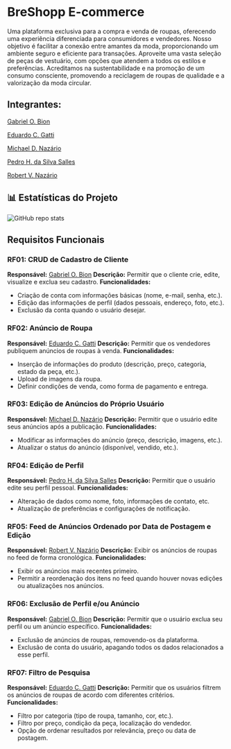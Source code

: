 # BreShopp E-commerce

Uma plataforma exclusiva para a compra e venda de roupas, oferecendo uma experiência diferenciada para consumidores e vendedores. Nosso objetivo é facilitar a conexão entre amantes da moda, proporcionando um ambiente seguro e eficiente para transações. Aproveite uma vasta seleção de peças de vestuário, com opções que atendem a todos os estilos e preferências. Acreditamos na sustentabilidade e na promoção de um consumo consciente, promovendo a reciclagem de roupas de qualidade e a valorização da moda circular.

## Integrantes:

[Gabriel O. Bion](https://github.com/bion23ouriquess)

[Eduardo C. Gatti](https://github.com/eduardgatti)

[Michael D. Nazário](https://github.com/mdnazario)

[Pedro H. da Silva Salles](https://github.com/pedroking2310)

[Robert V. Nazário](https://github.com/rvnaza)

## 📊 Estatísticas do Projeto

![GitHub repo stats](https://github-readme-stats.vercel.app/api/pin/?username=InstMente&repo=BreShop-Web&theme=dark)


## Requisitos Funcionais

### RF01: CRUD de Cadastro de Cliente
**Responsável:** [Gabriel O. Bion](https://github.com/bion23ouriquess)
**Descrição:** Permitir que o cliente crie, edite, visualize e exclua seu cadastro.
**Funcionalidades:**
  - Criação de conta com informações básicas (nome, e-mail, senha, etc.).
  - Edição das informações de perfil (dados pessoais, endereço, foto, etc.).
  - Exclusão da conta quando o usuário desejar.

### RF02: Anúncio de Roupa
**Responsável:** [Eduardo C. Gatti](https://github.com/eduardgatti)
**Descrição:** Permitir que os vendedores publiquem anúncios de roupas à venda.
**Funcionalidades:**
  - Inserção de informações do produto (descrição, preço, categoria, estado da peça, etc.).
  - Upload de imagens da roupa.
  - Definir condições de venda, como forma de pagamento e entrega.

### RF03: Edição de Anúncios do Próprio Usuário
**Responsável:** [Michael D. Nazário](https://github.com/mdnazario)
**Descrição:** Permitir que o usuário edite seus anúncios após a publicação.
**Funcionalidades:**
  - Modificar as informações do anúncio (preço, descrição, imagens, etc.).
  - Atualizar o status do anúncio (disponível, vendido, etc.).

### RF04: Edição de Perfil
**Responsável:** [Pedro H. da Silva Salles](https://github.com/pedroking2310)
**Descrição:** Permitir que o usuário edite seu perfil pessoal.
**Funcionalidades:**
  - Alteração de dados como nome, foto, informações de contato, etc.
  - Atualização de preferências e configurações de notificação.

### RF05: Feed de Anúncios Ordenado por Data de Postagem e Edição
**Responsável:** [Robert V. Nazário](https://github.com/rvnaza)
**Descrição:** Exibir os anúncios de roupas no feed de forma cronológica.
**Funcionalidades:**
  - Exibir os anúncios mais recentes primeiro.
  - Permitir a reordenação dos itens no feed quando houver novas edições ou atualizações nos anúncios.

### RF06: Exclusão de Perfil e/ou Anúncio
**Responsável:** [Gabriel O. Bion](https://github.com/bion23ouriquess)
**Descrição:** Permitir que o usuário exclua seu perfil ou um anúncio específico.
**Funcionalidades:**
  - Exclusão de anúncios de roupas, removendo-os da plataforma.
  - Exclusão de conta do usuário, apagando todos os dados relacionados a esse perfil.

### RF07: Filtro de Pesquisa
**Responsável:** [Eduardo C. Gatti](https://github.com/eduardgatti)
**Descrição:** Permitir que os usuários filtrem os anúncios de roupas de acordo com diferentes critérios.
**Funcionalidades:**
  - Filtro por categoria (tipo de roupa, tamanho, cor, etc.).
  - Filtro por preço, condição da peça, localização do vendedor.
  - Opção de ordenar resultados por relevância, preço ou data de postagem.
